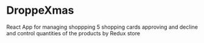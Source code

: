 # DroppeXmas
React App  for managing shoppping 5 shopping cards approving and decline and control quantities of the products by Redux store
